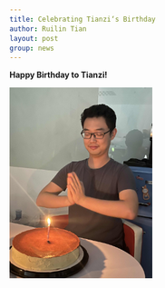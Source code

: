 ```yaml
---
title: Celebrating Tianzi‘s Birthday
author: Ruilin Tian
layout: post
group: news
---
```

 **Happy Birthday to Tianzi!**

 <img src="/static/img/news/20221122_tianzi_birthday.jpg" width="50%" alt="birthday" class="img-fluid"> 
 






  



